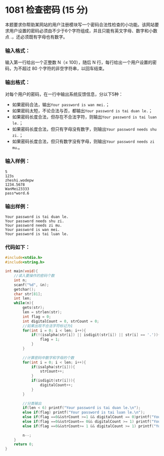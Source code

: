 # 1081 检查密码 (15 分)
本题要求你帮助某网站的用户注册模块写一个密码合法性检查的小功能。该网站要求用户设置的密码必须由不少于6个字符组成，并且只能有英文字母、数字和小数点 .，还必须既有字母也有数字。
### 输入格式：
输入第一行给出一个正整数 N（≤ 100），随后 N 行，每行给出一个用户设置的密码，为不超过 80 个字符的非空字符串，以回车结束。
### 输出格式：
对每个用户的密码，在一行中输出系统反馈信息，分以下5种：

* 如果密码合法，输出`Your password is wan mei.`；
* 如果密码太短，不论合法与否，都输出`Your password is tai duan le.`；
* 如果密码长度合法，但存在不合法字符，则输出`Your password is tai luan le.`；
* 如果密码长度合法，但只有字母没有数字，则输出`Your password needs shu zi.`；
* 如果密码长度合法，但只有数字没有字母，则输出`Your password needs zi mu`.。

### 输入样例：
```
5
123s
zheshi.wodepw
1234.5678
WanMei23333
pass*word.6
```
### 输出样例：
```
Your password is tai duan le.
Your password needs shu zi.
Your password needs zi mu.
Your password is wan mei.
Your password is tai luan le.
```
### 代码如下：
```c
#include<stdio.h>
#include<string.h>

int main(void){
    //读入要操作的密码个数 
    int n;
    scanf("%d", &n);
    getchar();
    char str[81];
    int len;
    while(n){
        gets(str);
        len = strlen(str);
        int flag = 0;
        int digitalCount = 0, strCount = 0;
        //如果出现不合法字符标记为1 
        for(int i = 0; i < len; i++){
            if(!(isalpha(str[i]) || isdigit(str[i]) || str[i] == '.')){
                flag = 1;
            }
        }
        
        //计算密码中数字和字母的个数 
        for(int i = 0; i < len; i++){
            if(isalpha(str[i])){
                strCount++;
            }
            if(isdigit(str[i])){
                digitalCount++;
            }
        }
        
        //分类输出 
        if(len < 6) printf("Your password is tai duan le.\n");
        else if(flag) printf("Your password is tai luan le.\n");
        else if(flag ==0&&strCount >=1 && digitalCount == 0)printf("Your password needs shu zi.\n");
        else if(flag ==0&&strCount== 0&& digitalCount >= 1) printf("Your password needs zi mu.\n");
        else if(flag ==0&&strCount>= 1 && digitalCount >= 1) printf("Your password is wan mei.\n");
        
        n--;
    }
    return 0;
} 
```